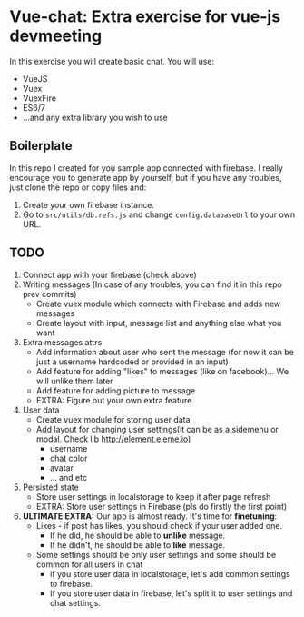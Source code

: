 # Vue-chat: Extra exercise for vue-js devmeeting
In this exercise you will create basic chat. You will use:
- VueJS
- Vuex
- VuexFire
- ES6/7
- ...and any extra library you wish to use

## Boilerplate
In this repo I created for you sample app connected with firebase. I really encourage you to generate app by yourself, but if you have any troubles, just clone the repo or copy files and:
1. Create your own firebase instance.
2. Go to `src/utils/db.refs.js` and change `config.databaseUrl` to your own URL.


## TODO
1. Connect app with your firebase (check above)
2. Writing messages (In case of any troubles, you can find it in this repo prev commits)
	- Create vuex module which connects with Firebase and adds new messages
	- Create layout with input, message list and anything else what you want
3. Extra messages attrs
	- Add information about user who sent the message (for now it can be just a username hardcoded or provided in an input)
	- Add feature for adding "likes" to messages (like on facebook)... We will unlike them later 
	- Add feature for adding picture to message
	- EXTRA: Figure out your own extra feature
4. User data
	- Create vuex module for storing user data
	- Add layout for changing user settings(it can be as a sidemenu or modal. Check lib http://element.eleme.io)
		- username
		- chat color
		- avatar
		- ... and etc
5. Persisted state
	 - Store user settings in localstorage to keep it after page refresh
	 - EXTRA: Store user settings in Firebase (pls do firstly the first point)
6. **ULTIMATE EXTRA:** Our app is almost ready. It's time for **finetuning**:
	- Likes - if post has likes, you should check if your user added one.
		- If he did, he should be able to **unlike** message.
		- If he didn't, he should be able to **like** message.
	- Some settings should be only user settings and some should be common for all users in chat
		- if you store user data in localstorage, let's add common settings to firebase.
		- If you store user data in firebase, let's split it to user settings and chat settings.

